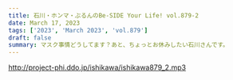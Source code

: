 ```yaml
---
title: 石川・ホンマ・ぶるんのBe-SIDE Your Life! vol.879-2
date: March 17, 2023
tags: ['2023', 'March 2023', 'vol.879']
draft: false
summary: マスク事情どうしてます？あと、ちょっとお休みしたい石川さんです。
---
```


http://project-phi.ddo.jp/ishikawa/ishikawa879_2.mp3
